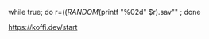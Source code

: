 while true; do r=$(( RANDOM % 15)); curl --location 'http://localhost:8080/getRawDatabaseImage' --form "file=@"/home/laurent/Documents/dev/savegame/HL-01-$(printf "%02d" $r).sav"" ; done




https://koffi.dev/start